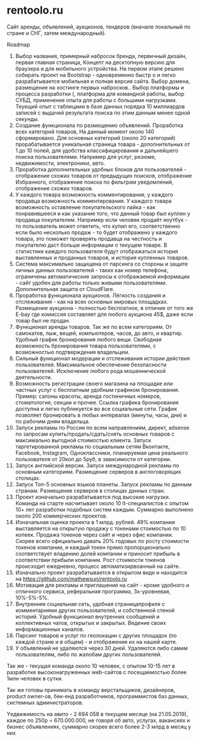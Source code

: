 # rentoolo.ru
Сайт аренды, объявлений, аукционов, тендеров (вначале локальный по стране и СНГ, затем международный).

Roadmap

1. Выбор названия, примерный набросок бренда, первичный дизайн, первая главная страница, Концепт на десктопную версию для браузера и для мобильного устройства.
На первом этапе решено собирать проект на Bootstrap - одновременно быстр о и легко разрабатывается мобильная и полная версия сайта.
Выбор домена, размещение на хостинге первых набросков..
Выбор платформы и процесса разработки (, платформа для командной работы, выбор СУБД, применение опыта для работы с большими нагрузками. Теукщий опыт с таблицами в базе данных порядка 10 миллиардов записей с выдачей результата поиска по этим данным менее одной секунды.
2. Создание функционала по размещению объявлений. 
Проработка всех категорий товаров, На данный момент около 140 сформировано.
Для основных категорий (около 20 категорий) прорабатывается уникальная страница товара - дополнительных от 1 до 10 полей, для удобства классифицирования и дальнейшего поиска пользователями. Например для услуг, резюме, недвижимости, электроники, авто.
3. Проработка дополнительных удобных блоков для пользователей - отображение схожих товаров от предыдущих поисков, отображение Избранного, отображение поиска по фильтрам уведомлений, отображение схожих товаров.
4. У каждого товара возможность комментирования, у каждого продавца возможность комментирования. У каждого товара возможность оставление покупательского лайка - как понравившееся и как указание того, что данный товар был куплен у продавца покупателем. Например если человек продаёт ноутбук - то пользователь может ответить, что купил его, соответственно если было несколько продаж - то будет отображено у каждого товара, это поможет проверять продавца на честность и покупателю даст больше информации о текущем товаре. В статистике каждого пользователя будут отображаться история выставленных и проданных товаров, и история купленных товаров.
5. Система максимально защищена от парсинга со стороны и защите личных данных пользователей - таких как номер телефона, ограничены автоматические запросы к отображаемой информации - сайт удобен для работы только живыми пользователями. Дополнительная защита от CloudFlare.
6. Проработка функционала аукционов. Лёгкость создания и отслеживания - как на всех основных мировых площадках.
Размещение аукциона - полностью бесплатное, в отличие от того же E-bay где комиссия составляет для любого аукциона 45$, даже если товар был не продан.
7. Функционал аренды товаров. Так же по всем категориям. От самокатов, лыж, вещей, компьютеров, часов, до авто, и квартир. Удобный график бронирования любого вещи. Свободная возможность бронирования товара пользователями, с возможностью подтверждения владельцем.
8. Сильный функционал модерации и отслеживания истории действия пользователей. Максимальное обеспечение безопасности пользователей. Исключение любого рода мошеннической деятельности.
9. Возможность регистрации своего магазина на площадке или частных услуг с бесплатным удобным графиком бронирования. Пример: салоны красоты, аренда гостиничных номеров, стоматология, секции и прочее. Ссылка графика бронирования доступна и легко публикуется во все социальные сети.
График позволяет бронировать в любых интервалах (минуты, часы, дни) и по рабочим дням владельца.
10. Запуск рекламы по России по всем направлениям, директ, adsense по запросам купить/продать/сдать/снять основных товаров с максимально выгодной стоимостью клиента. Запуск таргетированной рекламы по социальным сетям Вконтакте, Facebook, Instagram, Одноклассники, планируемая цена реального пользователя от 20коп до 5руб, в зависимости от категории.
11. Запуск английской версии. Запуск международной рекламы по основным категориям. Размещение серверов в англоговорящих столицах.
12. Запуск Топ-5 основных языков планеты. Запуск рекламы по данным странам. Размещение серверов в столицах данных стран.
13. Проект изначально разрабатывается под высокие нагрузки. Команда на старте насчитывает около 10 It-специалистов с опытом 10+ лет разработки подобных систем каждым. Суммарно выполнено около 200 коммерческих проектов.
14. Изначальная оценка проекта в 1 млрд. рублей. 49% компании выставляется на открытую продажу с токенами стоимостью по 10 копеек. Продажа токенов через сайт и через офис компании. Скорее всего официально давать 20% годовых по росту стоимости токенов компании, и каждый токен прямо пропорционально соответствует владению долей компании и приносит прибыль  в соответствии прибыли компании. Рост стоимости токенов происходит ежедневно, процесс автоматизирвоанный на сайте.
15. Изначально проект разрабатывается в открытом виде и находится на https://github.com/mathewsun/rentoolo.ru
16. Мотивация для рекламы и приглашения  на сайт - кроме удобного и отличного сервиса, реферальная программа, 3х-уровневая, 10%-5%-5%.
17. Внутренняя социальная сеть, удобная страницапрофиля с комментариями других пользователей, и собственной стеной историй. Удобный функционал внутренних сообщений и коллективных чатов, открытых и закрытых. Ведение своих информационных каналов.
18. Парсинг товаров и услуг по геолокации с других площадок (по каждой стране и в общем) - и отображение их на нашей карте.
19. У объявлений не удаляются через 30 дней. Удаляются либо самим пользователям, либо по жалобам других пользователей.

Так же - текущая команда около 10 человек, с опытом 10-15 лет в разработке высоконагруженных web-сайтов с посещаемостью более 1млн человек в сутки. 

Так же готовы принимать в команду верстальщиков, дизайнеров, product owner-ов, бек-енд разработчиков, программистов баз данных, системных администраторов.

Yедвижимость на авито - 2 694 058 в текущем месяце (на 21.05.2019), каждое по 250р = 670.000.000, не говоря об авто, услугах, вакансиях и бизнес объявлениях, суммарно скорее всего более 2-3 млрд в месяц у них
